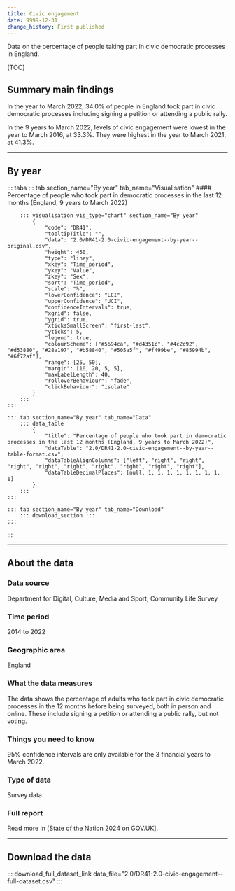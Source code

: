 ```yaml
---
title: Civic engagement
date: 9999-12-31
change_history: First published
---
```


Data on the percentage of people taking part in civic democratic processes in England.

[TOC]

## Summary main findings

In the year to March 2022, 34.0% of people in England took part in civic democratic processes including signing a petition or attending a public rally.

In the 9 years to March 2022, levels of civic engagement were lowest in the year to March 2016, at 33.3%. They were highest in the year to March 2021, at 41.3%.

---

## By year

::: tabs
    ::: tab section_name="By year" tab_name="Visualisation"
        #### Percentage of people who took part in democratic processes in the last 12 months (England, 9 years to March 2022)

        ::: visualisation vis_type="chart" section_name="By year"
            {
                "code": "DR41",
                "tooltipTitle": "",
                "data": "2.0/DR41-2.0-civic-engagement--by-year--original.csv",
                "height": 450,
                "type": "liney",
                "xkey": "Time_period",
                "ykey": "Value",
                "zkey": "Sex",
                "sort": "Time_period",
                "scale": "%",
                "lowerConfidence": "LCI",
                "upperConfidence": "UCI",
                "confidenceIntervals": true,
                "xgrid": false,
                "ygrid": true,
                "xticksSmallScreen": "first-last",
                "yticks": 5,
                "legend": true,
                "colourScheme": ["#5694ca", "#d4351c", "#4c2c92", "#d53880", "#28a197", "#b58840", "#505a5f", "#f499be", "#85994b", "#6f72af"],
                "range": [25, 50],
                "margin": [10, 20, 5, 5],
                "maxLabelLength": 40,
                "rolloverBehaviour": "fade",
                "clickBehaviour": "isolate"
            }
        :::
    :::

    ::: tab section_name="By year" tab_name="Data"
        ::: data_table
            {
                "title": "Percentage of people who took part in democratic processes in the last 12 months (England, 9 years to March 2022)",
                "dataTable": "2.0/DR41-2.0-civic-engagement--by-year--table-format.csv",
                "dataTableAlignColumns": ["left", "right", "right", "right", "right", "right", "right", "right", "right", "right"],
                "dataTableDecimalPlaces": [null, 1, 1, 1, 1, 1, 1, 1, 1, 1]
            }
        :::
    :::

    ::: tab section_name="By year" tab_name="Download"
        ::: download_section :::
    :::
:::

---

## About the data

### Data source
Department for Digital, Culture, Media and Sport, Community Life Survey

### Time period
2014 to 2022

### Geographic area
England

### What the data measures
The data shows the percentage of adults who took part in civic democratic processes in the 12 months before being surveyed, both in person and online. These include signing a petition or attending a public rally, but not voting.

### Things you need to know
95% confidence intervals are only available for the 3 financial years to March 2022.

### Type of data
Survey data

### Full report
Read more in [State of the Nation 2024 on GOV.UK].

---

## Download the data

::: download_full_dataset_link data_file="2.0/DR41-2.0-civic-engagement--full-dataset.csv" :::
